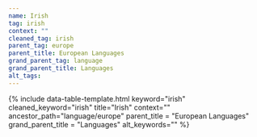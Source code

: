 ```yaml
---
name: Irish
tag: irish
context: ""
cleaned_tag: irish
parent_tag: europe
parent_title: European Languages
grand_parent_tag: language
grand_parent_title: Languages
alt_tags: 
---
```


{% include data-table-template.html 
  keyword="irish" 
  cleaned_keyword="irish" 
  title="Irish"
  context=""
  ancestor_path="language/europe" 
  parent_title = "European Languages"
  grand_parent_title = "Languages"
  alt_keywords=""
%}

